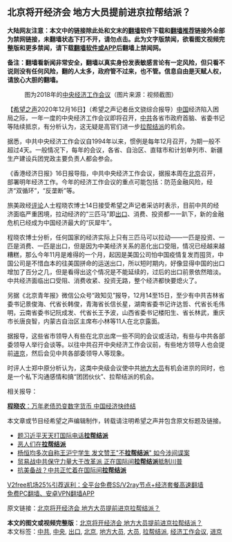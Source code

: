  <h2>北京将开经济会 地方大员提前进京拉帮结派？</h2> <p class="notice"><b>大陆网友注意：本文中的链接除此处和文末的<a href="https://github.com/bannedbook/fanqiang" >翻墙</a>软件下载和<a href="https://github.com/killgcd/justmysocks/blob/master/README.md">翻墙推荐</a>链接外全部为禁网链接，未翻墙状态下打不开，请勿点击。此为文字版禁闻，欲看图文视频完整版和更多禁闻，请下载<a href="https://github.com/bannedbook/fanqiang">翻墙软件或APP</a>后翻墙上禁闻网。</p><p>备注：翻墙看新闻非常安全，翻墙以真实身份发表敏感言论有一定风险，但只看不说则没有任何风险，翻的人太多，政府管不过来，也不管。信息自由是天赋人权，请放心大胆的翻墙。</b></p>  <div class="entry"> <figure><figcaption>图为2018年的<a href="https://www.bannedbook.org/bnews/tag/%E4%B8%AD%E5%A4%AE/" class="st_tag internal_tag" rel="tag" title="标签 中央 下的日志">中央</a><a href="https://www.bannedbook.org/bnews/tag/%E7%BB%8F%E6%B5%8E%E5%B7%A5%E4%BD%9C%E4%BC%9A%E8%AE%AE/" class="st_tag internal_tag" rel="tag" title="标签 经济工作会议 下的日志">经济工作会议</a>（图片来源：视频截图）</figcaption></figure> <p>【<span class='wp_keywordlink_affiliate'><a href="https://www.soundofhope.org" title="希望之声" target="_blank">希望之声</a></span>2020年12月16日】（希望之声记者岳文骁综合报导）<span class='wp_keywordlink_affiliate'><a href="https://www.bannedbook.org/" title="中国" target="_blank">中国</a></span>经济陷入困局之际，一年一度的中央经济工作会议即将召开，<a href="https://www.bannedbook.org/bnews/tag/%e4%b8%ad%e5%85%b1/" class="st_tag internal_tag" rel="tag" title="标签 中共 下的日志">中共</a>各省市政府首脑、省委书记等陆续抵京，有分析认为，这无疑是高官们进一步<a href="https://www.bannedbook.org/bnews/tag/%E6%8B%89%E5%B8%AE%E7%BB%93%E6%B4%BE/" class="st_tag internal_tag" rel="tag" title="标签 拉帮结派 下的日志">拉帮结派</a>的机会。</p> <p>据悉，中共中央经济工作会议自1994年以来，惯例是每年12月召开，为期一般不超过4天。一般情况下，每年的会议，各省、自治区、直辖市和计划单列市、新疆生产建设兵团党政主要负责人都会参会。</p> <p>《香港经济日报》16日报导指，中共中央经济工作会议，据报本周在<a href="https://www.bannedbook.org/bnews/tag/%e5%8c%97%e4%ba%ac/" class="st_tag internal_tag" rel="tag" title="标签 北京 下的日志">北京</a>召开，部署明年经济工作。今年的经济工作会议的重点可能包括：防范金融风险，经济“双循环”，“反垄断”等。</p>  <p>旅美政经<span class='wp_keywordlink_affiliate'><a href="https://www.bannedbook.org/bnews/comments/" title="新闻评论" target="_blank">评论</a></span>人士程晓农博士14日接受希望之声记者采访时表示，目前中共的经济面临严重困境，拉动经济的“三匹马”即<a href="https://www.bannedbook.org/bnews/tag/%E5%87%BA%E5%8F%A3/" class="st_tag internal_tag" rel="tag" title="标签 出口 下的日志">出口</a>、消费、投资都一一趴下，新的金融危机已经成为中国经济最大的“灰犀牛”。</p> <p>程晓农博士分析，任何国家的经济实际上只有三匹马可以拉动——一匹是投资、一匹是消费、一匹是出口，但是因为中美经济关系的恶化出口受阻，情况已经越来越糟糕，那么今年11月是难得的一个月，起因是美国公司怕中国疫情复发而囤货，中国公司是不惜血本的往美国拼命的运送出口，所以短时期内，好像显得中国的出口增加了百分之几，但是看得出这个情况是不能延续的，过后的出口前景依然暗淡。中共经济面临出口受阻、消费收紧、投资无路，整个经济都快要熄火了。</p> <p>另据《北京青年报》微信公众号“政知见”报导，12月14至15日，至少有中共吉林省委书记景俊海、代省长韩俊，青海省长信长星，湖南省委书记许达哲、代省长毛伟明，云南省委书记阮成发、代省长王予波，山西省委书记楼阳生、省长林武，重庆市长唐良智，内蒙古自治区主席布小林等11人在北京露面。</p>  <p>据报导，这些省市领导人有些在北京出席一些不同的会议或活动，有些与中共各部委领导人举行会谈等。以往中共召开中央经济工作会议前，有些地方领导人也会提前<a href="https://www.bannedbook.org/bnews/tag/%E8%BF%9B%E4%BA%AC/" class="st_tag internal_tag" rel="tag" title="标签 进京 下的日志">进京</a>，然后会见中共各部委领导人等现象。</p> <p>时评人士郑中原分析认为，这类中央级会议使中共<a href="https://www.bannedbook.org/bnews/tag/%E5%9C%B0%E6%96%B9%E5%A4%A7%E5%91%98/" class="st_tag internal_tag" rel="tag" title="标签 地方大员 下的日志">地方大员</a>有机会进京的同时，也是一个私下沟通感情和搞“团团伙伙”、拉帮结派的机会。</p> <p>相关报导：</p>  <p><a data-ctorig="https://www.soundofhope.org/post/428449" data-cturl="https://www.google.com/url?client=internal-element-cse&amp;cx=007749283119516952101:0iwnfnkwnek&amp;q=https://www.soundofhope.org/post/428449&amp;sa=U&amp;ved=2ahUKEwjgye6Z5NPtAhWB9XMBHRWPB1cQFjAAegQIBhAC&amp;usg=AOvVaw2obb2tjxmBf1uRdyYCDjxE" href="https://www.google.com/url?client=internal-element-cse&amp;cx=007749283119516952101:0iwnfnkwnek&amp;q=https://www.soundofhope.org/post/428449&amp;sa=U&amp;ved=2ahUKEwjgye6Z5NPtAhWB9XMBHRWPB1cQFjAAegQIBhAC&amp;usg=AOvVaw2obb2tjxmBf1uRdyYCDjxE" target="_blank"><b>程晓农</b>：万年老债恐变数字货币 中国经济快终结</a></p> <p>本文章或节目经希望之声编辑制作，转载请注明希望之声并包含原文标题及链接。</p> <ul class='op-related-articles' title='相关阅读'> <li><a href='https://www.bannedbook.org/bnews/baitai/20200620/1347718.html' target='_blank'>题习近平天天打国际电话<b>拉帮结派</b></a></li> <li><a href='https://www.bannedbook.org/bnews/ssgc/20200324/1299223.html' target='_blank'>恶人们在<b>拉帮结派</b></a></li> <li><a href='https://www.bannedbook.org/bnews/cbnews/20190126/1070635.html' target='_blank'>杨恒均多次自称王沪宁学生 发文赞王&quot;不<b>拉帮结派</b>&quot; 如今涉间谍案</a></li> <li><a href='https://www.bannedbook.org/bnews/topimagenews/20180601/951547.html' target='_blank'>贸易战中共保守力量大于改革派 正在国际间<b>拉帮结派</b>抵制川普</a></li> <li><a href='https://www.bannedbook.org/bnews/topimagenews/20180601/951537.html' target='_blank'>抗美备战？中共正忙着在国际间<b>拉帮结派</b></a></li> </ul> <p class="texttj"> <a href="https://github.com/bannedbook/fanqiang/wiki/V2ray%E6%9C%BA%E5%9C%BA" target="_blank">V2free机场25%引荐返利：全平台免费SS/V2ray节点+经济套餐高速翻墙</a><br/> <a href="https://github.com/bannedbook/fanqiang/wiki/%E7%A6%81%E9%97%BB%E7%BD%91%E5%AE%89%E5%8D%93%E7%BF%BB%E5%A2%99%E6%96%B0%E9%97%BBAPP" target="_blank">免费PC翻墙、安卓VPN翻墙APP</a></p><p>原文链接：<a class="src_link"  href="https://www.soundofhope.org/post/454426" target="_blank">北京将开经济会 地方大员提前进京拉帮结派？</a></p> <a name='sharetosocial'></a>       <div><b>本文的图文或视频完整版</b>：<a href='https://www.bannedbook.org/bnews/comments/20201217/1449469.html'>北京将开经济会 地方大员提前进京拉帮结派？</a></div>  </div><!--END ENTRY--> <div class="postfooter"> <div>本文标签：<a href="https://www.bannedbook.org/bnews/tag/%e4%b8%ad%e5%85%b1/" rel="tag">中共</a>, <a href="https://www.bannedbook.org/bnews/tag/%E4%B8%AD%E5%A4%AE/" rel="tag">中央</a>, <a href="https://www.bannedbook.org/bnews/tag/%E5%87%BA%E5%8F%A3/" rel="tag">出口</a>, <a href="https://www.bannedbook.org/bnews/tag/%e5%8c%97%e4%ba%ac/" rel="tag">北京</a>, <a href="https://www.bannedbook.org/bnews/tag/%E5%9C%B0%E6%96%B9%E5%A4%A7%E5%91%98/" rel="tag">地方大员</a>, <a href="https://www.bannedbook.org/bnews/tag/%E5%A4%A7%E5%91%98/" rel="tag">大员</a>, <a href="https://www.bannedbook.org/bnews/tag/%E6%8B%89%E5%B8%AE%E7%BB%93%E6%B4%BE/" rel="tag">拉帮结派</a>, <a href="https://www.bannedbook.org/bnews/tag/%E7%BB%8F%E6%B5%8E%E5%B7%A5%E4%BD%9C%E4%BC%9A%E8%AE%AE/" rel="tag">经济工作会议</a>, <a href="https://www.bannedbook.org/bnews/tag/%E8%BF%9B%E4%BA%AC/" rel="tag">进京</a></div>  </div><!--END POSTFOOTER--> 